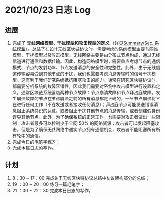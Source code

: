 # 2021/10/23 日志 Log

## 进展

1. 完成了 **无线网络模型、干扰模型和攻击模型的定义** （详见[Summary/Sec. 系统模型](./../Blockchain_in_Wireless_Networks/Summary.md)）。总结了在设计无线区块链协议时，需要考虑的系统模型主要有网络模型、干扰模型以及攻击模型。无线网络主要是由分布式节点构成，通过无线信道进行通信和数据传输。因此，构造网络模型时，需要重点考虑节点的通信模式、节点的发射功率、节点发送消息的安全性和完整性。此外，由于无线信道传输容易受到其他节点的干扰，我们也需要考虑消息传输时的信号干扰模型。这有利于我们研究系统抵抗阻塞攻击的能力。通常在研究区块链协议时，都需要分析系统的故障容错性，因此我们需要对系统中攻击模型进行设置和定义。通常区块链系统面临两种节点故障：节点崩溃故障和节点拜占庭故障。发生崩溃故障的节点在节点崩溃之前的所有消息都是正确的，一旦节点崩溃将不在进行任何工作（不在发送或者接收任何消息）；拜占庭节点可能发送错误消息阻止系统共识的达成，或者阻止干扰其他节点的消息传输，或者创建假身份误导其他节点。此外，为了确保系统的正常工作，也需要对攻击者做出一些限制：攻击者最多可以控制少于全网 $50\%$ 的网络资源；攻击者可以发起阻塞攻击，但是为了确保无线网络中诚实节点拥有通信机会，攻击者不能阻塞所有所有轮中的通信。
2. 完成今日的毛笔字练习；
3. 完成本篇日志的写作。



## 计划

1. 8：30 ~ 17：00 完成关于无线区块链协议总结中协议架构部分的总结；
2. 19 ：00 ~ 20：00 练习一篇毛笔字；
3. 21 ：00 ~ 22：30 完成本日日志的写作。